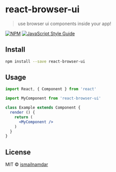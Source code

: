# react-browser-ui

> use browser ui components inside your app!

[![NPM](https://img.shields.io/npm/v/react-browser-ui.svg)](https://www.npmjs.com/package/react-browser-ui) [![JavaScript Style Guide](https://img.shields.io/badge/code_style-standard-brightgreen.svg)](https://standardjs.com)

## Install

```bash
npm install --save react-browser-ui
```

## Usage

```jsx
import React, { Component } from 'react'

import MyComponent from 'react-browser-ui'

class Example extends Component {
  render () {
    return (
      <MyComponent />
    )
  }
}
```

## License

MIT © [ismailnamdar](https://github.com/ismailnamdar)
